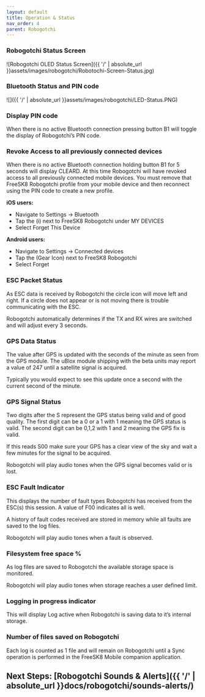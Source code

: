 ```yaml
---
layout: default
title: Operation & Status
nav_order: 4
parent: Robogotchi
---
```


### Robogotchi Status Screen

![Robogotchi OLED Status Screen]({{ '/' | absolute_url }}assets/images/robogotchi/Robotochi-Screen-Status.jpg)

### Bluetooth Status and PIN code

![]({{ '/' | absolute_url }}assets/images/robogotchi/LED-Status.PNG)

### Display PIN code

When there is no active Bluetooth connection pressing button B1 will toggle the display of Robogotchi’s PIN code.

### Revoke Access to all previously connected devices

When there is no active Bluetooth connection holding button B1 for 5 seconds will display CLEARD. At this time Robogotchi will have revoked access to all previously connected mobile devices. You must remove that FreeSK8 Robogotchi profile from your mobile device and then reconnect using the PIN code to create a new profile. 

**iOS users:**
* Navigate to Settings -> Bluetooth
* Tap the (i) next to FreeSK8 Robogotchi under MY DEVICES
* Select Forget This Device

**Android users:**
* Navigate to Settings -> Connected devices
* Tap the (Gear Icon) next to FreeSK8 Robogotchi
* Select Forget

### ESC Packet Status

As ESC data is received by Robogotchi the circle icon will move left and right. If a circle does not appear or is not moving there is trouble communicating with the ESC.

Robogotchi automatically determines if the TX and RX wires are switched and will adjust every 3 seconds. 

### GPS Data Status

The value after GPS is updated with the seconds of the minute as seen from the GPS module. The uBlox module shipping with the beta units may report a value of 247 until a satellite signal is acquired. 

Typically you would expect to see this update once a second with the current second of the minute.

### GPS Signal Status

Two digits after the S represent the GPS status being valid and of good quality. 
The first digit can be a 0 or a 1 with 1 meaning the GPS status is valid.
The second digit can be 0,1,2 with 1 and 2 meaning the GPS fix is valid.

If this reads S00 make sure your GPS has a clear view of the sky and wait a few minutes for the signal to be acquired.

Robogotchi will play audio tones when the GPS signal becomes valid or is lost.

### ESC Fault Indicator

This displays the number of fault types Robogotchi has received from the ESC(s) this session. A value of F00 indicates all is well.

A history of fault codes received are stored in memory while all faults are saved to the log files.

Robogotchi will play audio tones when a fault is observed.

### Filesystem free space %

As log files are saved to Robogotchi the available storage space is monitored.

Robogotchi will play audio tones when storage reaches a user defined limit.

### Logging in progress indicator

This will display Log active when Robogotchi is saving data to it’s internal storage.

### Number of files saved on Robogotchi

Each log is counted as 1 file and will remain on Robogotchi until a Sync operation is performed in the FreeSK8 Mobile companion application.


## Next Steps: [Robogotchi Sounds & Alerts]({{ '/' | absolute_url }}docs/robogotchi/sounds-alerts/)
